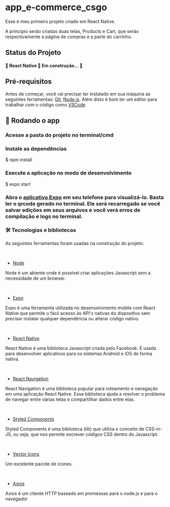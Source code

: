 <h1>app_e-commerce_csgo</h1>
<p>Esse é meu primeiro projeto criado em React Native.</p>
<p>A princípio serão criadas duas telas, Products e Cart, que serão respectivamente a página de compras e a parte do carrinho.</p>


<h2>Status do Projeto</h2>
<h4> 
	🚧  React Native 🚀 Em construção...  🚧
</h4>

<h2>Pré-requisitos</h2>
<p>
Antes de começar, você vai precisar ter instalado em sua máquina as seguintes ferramentas:
<a href="https://git-scm.com">Git</a>, <a href="https://nodejs.org/en/">Node.js</a>. 
Além disto é bom ter um editor para trabalhar com o código como <a href="https://code.visualstudio.com/">VSCode</a>
</p>

<h2>🎲 Rodando o app</h2>

<h3>Acesse a pasta do projeto no terminal/cmd</h3>
<h3>Instale as dependências</h3>
$ npm install

<h3>Execute a aplicação no modo de desenvolvimento</h3>
$ expo start

<h3>Abra o <a href="https://expo.dev/client">aplicativo Expo</a> em seu telefone para visualizá-lo. Basta ler o qrcode gerado no terminal. Ele será recarregado se você salvar edições em seus arquivos e você verá erros de compilação e logs no terminal.</h3>


<h3>🛠 Tecnologias e bibliotecas</h3>
<p>As seguintes ferramentas foram usadas na construção do projeto:</p>
<br>

- [Node](https://nodejs.org/en/)
<p>Node é um abiente onde é possível criar aplicações Javascript sem a necessidade de um browser.<p>
<br>

- [Expo](https://docs.expo.dev/)
<p>Expo é uma ferramenta utilizada no desenvolvimento mobile com React Native que permite o fácil acesso às API's nativas do dispositivo sem precisar instalar qualquer dependência ou alterar código nativo.</p>
<br>

- [React Native](https://reactnative.dev/)
<p>React Native é uma biblioteca Javascript criada pelo Facebook. É usada para desenvolver aplicativos para os sistemas Android e iOS de forma nativa.</p>
<br>

- [React Navigation](https://reactnavigation.org/)
<p>React Navigation é uma biblioteca popular para roteamento e navegação em uma aplicação React Native. Essa biblioteca ajuda a resolver o problema de navegar entre várias telas e compartilhar dados entre elas.</p>
<br>

- [Styled Components](https://styled-components.com/)
<p>Styled Components é uma biblioteca (lib) que utiliza o conceito de CSS-in-JS, ou seja, que nos permite escrever códigos CSS dentro do Javascript.</p>
<br>

- [Vector Icons](https://www.npmjs.com/package/react-native-vector-icons)
<p>Um excelente pacote de ícones.</p>
<br>

- [Axios](https://axios-http.com/ptbr/docs/intro)
<p>Axios é um cliente HTTP baseado em promessas para o node.js e para o navegador</p>
<br>
